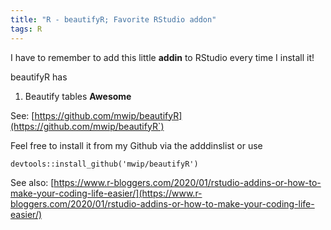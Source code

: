 ```yaml
---
title: "R - beautifyR; Favorite RStudio addon"
tags: R 
---
```



I have to remember to add this little **addin** to RStudio every time I install it!

beautifyR has
1. Beautify tables **Awesome**

See: [https://github.com/mwip/beautifyR](https://github.com/mwip/beautifyR`)

Feel free to install it from my Github via the adddinslist or use

```{r}
devtools::install_github('mwip/beautifyR')
```


See also: [https://www.r-bloggers.com/2020/01/rstudio-addins-or-how-to-make-your-coding-life-easier/](https://www.r-bloggers.com/2020/01/rstudio-addins-or-how-to-make-your-coding-life-easier/)
